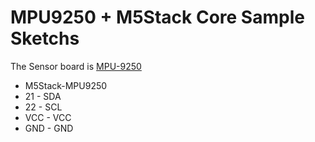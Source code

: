 # MPU9250 + M5Stack Core Sample Sketchs
The Sensor board is [MPU-9250](https://amzn.to/3qgf0uc)

- M5Stack-MPU9250
-   21  -  SDA
-   22  -  SCL
-   VCC -  VCC
-   GND -  GND
   
   
